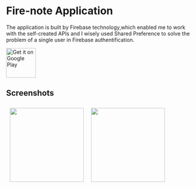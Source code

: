 # Fire-note Application 



The application is built by Firebase technology,which enabled me to work with the self-created APIs and I
wisely used Shared Preference to solve the problem of a single user in Firebase authentification.


<p align="left">
    <img alt="Get it on Google Play"
        height="80"
        src="https://static.tildacdn.com/tild6536-3465-4061-b030-656164346166/arrow_down.png" />
</a>  

  

## Screenshots
<img src="https://user-images.githubusercontent.com/102592952/190414072-c2fc651b-bd03-4a69-8849-9c5c6237eeaa.jpg" align="left"
width="200"
    hspace="10" vspace="10">

<img src="https://user-images.githubusercontent.com/102592952/190415968-74dd125e-b54e-4399-9831-28ab1385df00.jpg" align="left"
width="200"
    hspace="10" vspace="10">



